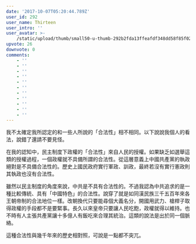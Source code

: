```yaml
---
date: '2017-10-07T05:20:44.789Z'
user_id: 292
user_name: Thirteen
user_intro: ''
user_avatar: >-
    /static/upload/thumb/small50-u-thumb-292b2fda13ffeafdf348dd58f85f02a2f3c2a01ee2c.png
upvote: 26
downvote: 0
comments:
    - ''
    - ''
    - ''
    - ''
    - ''
    - ''
    - ''
    - ''
    - ''
    - ''
    - ''
---
```


我不太確定我所認定的和一些人所說的「合法性」相不相同。以下說說我個人的看法，說錯了還請不要見怪。

  

在我的認知中，民主制度下政權的「合法性」來自人民的授權。如果缺乏如選舉這類的授權過程，一個政權就不具備所謂的合法性。從這層意義上中國共產黨的執政絕對是不具備合法性的。歷史上國民政府實行軍政、訓政，最終若沒有實行憲政則其執政也沒有合法性。

  

雖然以民主制度的角度來說，中共是不具有合法性的。不過我認為中共追求的是一種比較傳統、具有「中國特色」的合法性。說穿了就是如同漢民族三千五百年來各王朝帝制的合法地位一樣。改朝換代只要能尋個大義名分，開國用武力、槍桿子取得政權的手段都不是要緊事。長久以來皇帝只要讓人民吃飽，政權就得以維持。也不時有人主張共產黨讓十多億人有飯吃來合理其統治。這類的說法是出於同一個脈絡。

這種合法性與幾千年來的歷史相對照，可說是一點都不突兀。
